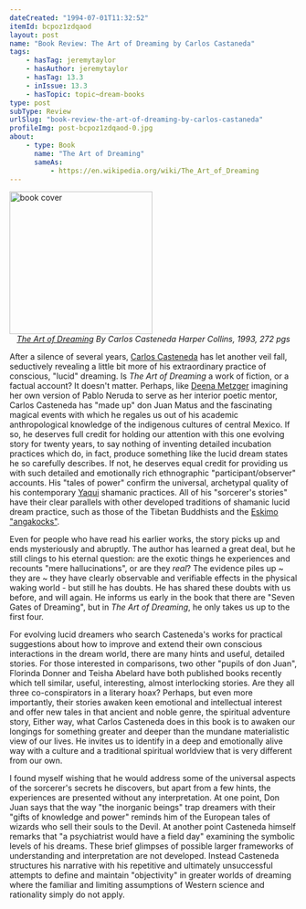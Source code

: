 ```yaml
---
dateCreated: "1994-07-01T11:32:52"
itemId: bcpoz1zdqaod
layout: post
name: "Book Review: The Art of Dreaming by Carlos Castaneda"
tags:
    - hasTag: jeremytaylor
    - hasAuthor: jeremytaylor
    - hasTag: 13.3
    - inIssue: 13.3
    - hasTopic: topic~dream-books
type: post
subType: Review
urlSlug: "book-review-the-art-of-dreaming-by-carlos-castaneda"
profileImg: post-bcpoz1zdqaod-0.jpg
about:
    - type: Book
      name: "The Art of Dreaming"
      sameAs:
          - https://en.wikipedia.org/wiki/The_Art_of_Dreaming
---
```


<img src="../images/post-bcpoz1zdqaod-0.jpg" alt="book cover" width="250" height="auto"/>
<!--nopreview--><div class="caption" style="text-align: center;"><i><a href="https://www.amazon.com.au/Art-Dreaming-Carlos-Castaneda/dp/006092554X">The Art of Dreaming</a> By Carlos Casteneda Harper Collins, 1993, 272 pgs</i></div><!--/nopreview-->

After a silence of several years, [Carlos Casteneda](https://en.wikipedia.org/wiki/Carlos_Castaneda) has let another veil fall, seductively revealing a little bit more of his extraordinary practice of conscious, "lucid" dreaming. Is _The Art of Dreaming_ a work of fiction, or a factual account? It doesn't matter. Perhaps, like [Deena Metzger](../@deenametzger) imagining her own version of Pablo Neruda to serve as her interior poetic mentor, Carlos Casteneda has "made up" don Juan Matus and the fascinating magical events with which he regales us out of his academic anthropological knowledge of the indigenous cultures of central Mexico. If so, he deserves full credit for holding our attention with this one evolving story for twenty years, to say nothing of inventing detailed incubation practices which do, in fact, produce something like the lucid dream states he so carefully describes. If not, he deserves equal credit for providing us with such detailed and emotionally rich ethnographic "participant/observer" accounts. His "tales of power" confirm the universal, archetypal quality of his contemporary [Yaqui](https://en.wikipedia.org/wiki/Yaqui) shamanic practices. All of his "sorcerer's stories" have their clear parallels with other developed traditions of shamanic lucid dream practice, such as those of the Tibetan Buddhists and the [Eskimo "angakocks"](https://en.wikipedia.org/wiki/Angakkuq).

Even for people who have read his earlier works, the story picks up and ends mysteriously and abruptly. The author has learned a great deal, but he still clings to his eternal question: are the exotic things he experiences and recounts "mere hallucinations", or are they _real_? The evidence piles up ~ they are ~ they have clearly observable and verifiable effects in the physical waking world - but still he has doubts. He has shared these doubts with us before, and will again. He informs us early in the book that there are "Seven Gates of Dreaming", but in _The Art of Dreaming_, he only takes us up to the first four.

For evolving lucid dreamers who search Casteneda's works for practical suggestions about how to improve and extend their own conscious interactions in the dream world, there are many hints and useful, detailed stories. For those interested in comparisons, two other "pupils of don Juan", Florinda Donner and Teisha Abelard have both published books recently which tell similar, useful, interesting, almost interlocking stories. Are they all three co-conspirators in a literary hoax? Perhaps, but even more importantly, their stories awaken keen emotional and intellectual interest and offer new tales in that ancient and noble genre, the spiritual adventure story, Either way, what Carlos Casteneda does in this book is to awaken our longings for something greater and deeper than the mundane materialistic view of our lives. He invites us to identify in a deep and emotionally alive way with a culture and a traditional spiritual worldview that is very different from our own.

I found myself wishing that he would address some of the universal aspects of the sorcerer's secrets he discovers, but apart from a few hints, the experiences are presented without any interpretation. At one point, Don Juan says that the way "the inorganic beings" trap dreamers with their "gifts of knowledge and power" reminds him of the European tales of wizards who sell their souls to the Devil. At another point Casteneda himself remarks that "a psychiatrist would have a field day" examining the symbolic levels of his dreams. These brief glimpses of possible larger frameworks of understanding and interpretation are not developed. Instead Casteneda structures his narrative with his repetitive and ultimately unsuccessful attempts to define and maintain "objectivity" in greater worlds of dreaming where the familiar and limiting assumptions of Western science and rationality simply do not apply.
